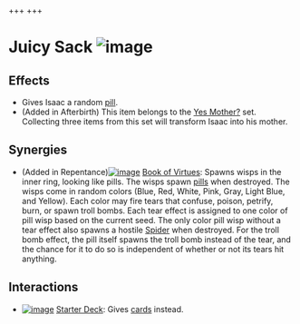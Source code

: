 +++
+++

 # Juicy Sack ![image](/image/Juicy_Sack.png) 


Effects
---------


* Gives Isaac a random [pill](/wiki/Pill "Pill").
* (Added in Afterbirth) This item belongs to the [Yes Mother?](/wiki/Yes_Mother%3F "Yes Mother?") set. Collecting three items from this set will transform Isaac into his mother.


Synergies
-----------


* (Added in Repentance)[![image](/image/Book_of_Virtues.png)](/wiki/Book_of_Virtues "Book of Virtues") [Book of Virtues](/wiki/Book_of_Virtues "Book of Virtues"): Spawns wisps in the inner ring, looking like pills. The wisps spawn [pills](/wiki/Pill "Pill") when destroyed. The wisps come in random colors (Blue, Red, White, Pink, Gray, Light Blue, and Yellow). Each color may fire tears that confuse, poison, petrify, burn, or spawn troll bombs. Each tear effect is assigned to one color of pill wisp based on the current seed. The only color pill wisp without a tear effect also spawns a hostile [Spider](/wiki/Spider "Spider") when destroyed. For the troll bomb effect, the pill itself spawns the troll bomb instead of the tear, and the chance for it to do so is independent of whether or not its tears hit anything.


Interactions
--------------


* [![image](/image/Starter_Deck.png)](/wiki/Starter_Deck "Starter Deck") [Starter Deck](/wiki/Starter_Deck "Starter Deck"): Gives [cards](/wiki/Card "Card") instead.


